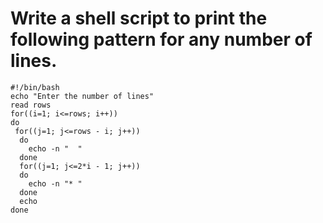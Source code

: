 # Write a shell script to print the following pattern for any number of lines.
```shell
#!/bin/bash
echo "Enter the number of lines"
read rows
for((i=1; i<=rows; i++))
do
 for((j=1; j<=rows - i; j++))
  do
    echo -n "  "
  done
  for((j=1; j<=2*i - 1; j++))
  do
    echo -n "* "
  done
  echo
done
```
